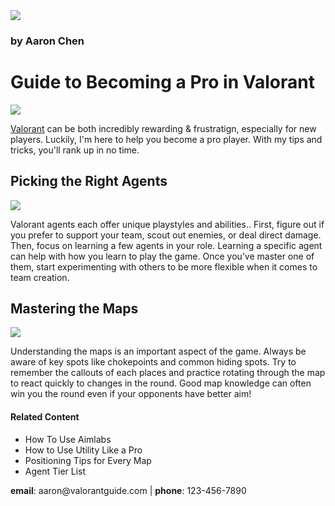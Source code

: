<html>
<html>
  <head>
    <title>Gaming Time</title>
  </head>
  <body>
    <a href="#contact"><img src="https://wallpapers.com/images/featured/valorant-305kescxw5dpup7y.jpg" /></a>
    <h3>by Aaron Chen</h3>
    <h1>Guide to Becoming a Pro in Valorant</h1>
    <img src="https://wallpaper.forfun.com/fetch/34/34fcf4edbca5e75d4d31967a6b49373e.jpeg" />
    <p><a href="https://en.wikipedia.org/wiki/Valorant"
    target="_blank">Valorant</a> can be both incredibly rewarding & frustratign, especially for new players. Luckily, I'm here to help you become a pro player. With my tips and tricks, you'll rank up in no time.</p>
    <h2>Picking the Right Agents</h2>
    <img src="https://www.esports.net/wp-content/uploads/2021/07/Valorant-Agents.jpg" />
    <p>Valorant agents each offer unique playstyles and abilities.. First, figure out if you prefer to support your team, scout out enemies, or deal direct damage. Then, focus on learning a few agents in your role. Learning a specific agent can help with how you learn to play the game. Once you’ve master one of them, start experimenting with others to be more flexible when it comes to team creation.</p>
    <h2>Mastering the Maps</h2>
    <img src="https://media.discordapp.net/attachments/1168034408486416465/1289180378745278466/image.png?ex=66f7e24a&is=66f690ca&hm=cc76e920ad0aff86766c08ad6296c9c9058215291b1337f18d3b38fd073fdc8d&=&format=webp&quality=lossless&width=550&height=307" />
    <p>Understanding the maps is an important aspect of the game. Always be aware of key spots like chokepoints and common hiding spots. Try to remember the callouts of each places and practice rotating through the map to react quickly to changes in the round. Good map knowledge can often win you the round even if your opponents have better aim!</p>
    <h4>Related Content</h4>
    <ul>
      <li>How To Use Aimlabs</li>
      <li>How to Use Utility Like a Pro</li>
      <li>Positioning Tips for Every Map</li>
      <li>Agent Tier List</li>
    </ul>
    <div id="contact">
      <p><strong>email</strong>: aaron@valorantguide.com | <strong>phone</strong>: 123-456-7890
</html>

